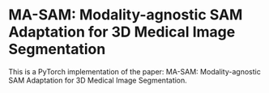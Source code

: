 # MA-SAM: Modality-agnostic SAM Adaptation for 3D Medical Image Segmentation

This is a PyTorch implementation of the paper: MA-SAM: Modality-agnostic SAM Adaptation for 3D Medical Image Segmentation.
